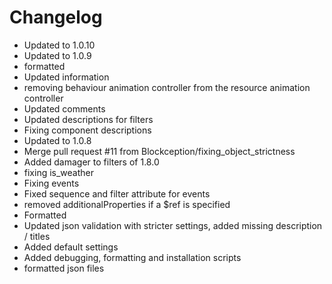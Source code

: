 # Changelog 
- Updated to 1.0.10
- Updated to 1.0.9
- formatted
- Updated information
- removing behaviour animation controller from the resource animation controller
- Updated comments
- Updated descriptions for filters
- Fixing component descriptions
- Updated to 1.0.8
- Merge pull request #11 from Blockception/fixing_object_strictness
- Added damager to filters of 1.8.0
- fixing is_weather
- Fixing events
- Fixed sequence and filter attribute for events
- removed additionalProperties if a $ref is specified
- Formatted
- Updated json validation with stricter settings, added missing description / titles
- Added default settings
- Added debugging, formatting and installation scripts
- formatted json files
